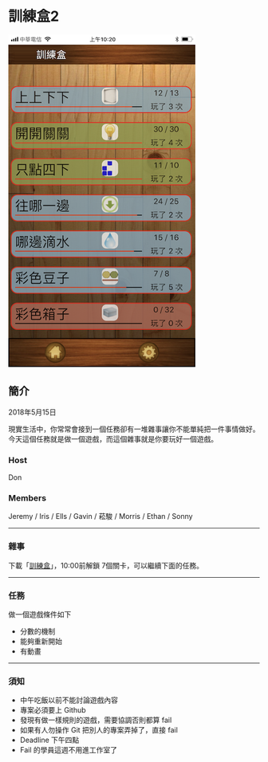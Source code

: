 # 訓練盒2

![訓練盒](Readme/exercise-box-list.png)

## 簡介
2018年5月15日

現實生活中，你常常會接到一個任務卻有一堆雜事讓你不能單純把一件事情做好。
今天這個任務就是做一個遊戲，而這個雜事就是你要玩好一個遊戲。

### Host 
Don

### Members
Jeremy / Iris / Ells / Gavin / 菘駿 / Morris / Ethan / Sonny

---

### 雜事
下載「[訓練盒](https://itunes.apple.com/tw/app/%E8%A8%93%E7%B7%B4%E7%9B%92-exercise-box/id938123286?mt=8)」，10:00前解鎖 7個關卡，可以繼續下面的任務。

---

### 任務
做一個遊戲條件如下

- 分數的機制
- 能夠重新開始
- 有動畫

---

### 須知
- 中午吃飯以前不能討論遊戲內容
- 專案必須要上 Github
- 發現有做一樣規則的遊戲，需要協調否則都算 fail
- 如果有人勿操作 Git 把別人的專案弄掉了，直接 fail
- Deadline 下午四點
- Fail 的學員這週不用進工作室了
